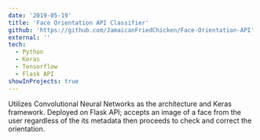 ```yaml
---
date: '2019-05-19'
title: 'Face Orientation API Classifier'
github: 'https://github.com/JamaicanFriedChicken/Face-Orientation-API'
external: ''
tech:
  - Python
  - Keras
  - Tensorflow
  - Flask API
showInProjects: true
---
```


Utilizes Convolutional Neural Networks as the architecture and Keras framework. Deployed on Flask API; accepts an image of a face from the user regardless of the its metadata then proceeds to check and correct the orientation.
